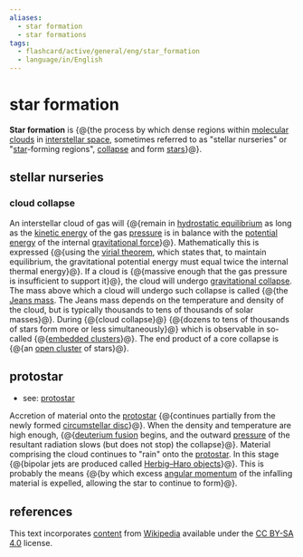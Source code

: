 ```yaml
---
aliases:
  - star formation
  - star formations
tags:
  - flashcard/active/general/eng/star_formation
  - language/in/English
---
```


# star formation

__Star formation__ is {@{the process by which dense regions within [molecular clouds](molecular%20cloud.md) in [interstellar space](outer%20space.md#interstellar%20space), sometimes referred to as "stellar nurseries" or "[star](star.md)-forming regions", [collapse](Jeans%20instability.md) and form [stars](star.md)}@}. <!--SR:!2027-01-31,695,330-->

## stellar nurseries

### cloud collapse

An interstellar cloud of gas will {@{remain in [hydrostatic equilibrium](hydrostatic%20equilibrium.md) as long as the [kinetic energy](kinetic%20energy.md) of the gas [pressure](pressure.md) is in balance with the [potential energy](potential%20energy.md) of the internal [gravitational force](gravity.md)}@}. Mathematically this is expressed {@{using the [virial theorem](virial%20theorem.md), which states that, to maintain equilibrium, the gravitational potential energy must equal twice the internal thermal energy}@}. If a cloud is {@{massive enough that the gas pressure is insufficient to support it}@}, the cloud will undergo [gravitational collapse](gravitational%20collapse.md). The mass above which a cloud will undergo such collapse is called {@{the [Jeans mass](Jeans%20instability.md#Jeans%20mass). The Jeans mass depends on the temperature and density of the cloud, but is typically thousands to tens of thousands of solar masses}@}. During {@{cloud collapse}@} {@{dozens to tens of thousands of stars form more or less simultaneously}@} which is observable in so-called {@{[embedded clusters](embedded%20cluster.md)}@}. The end product of a core collapse is {@{an [open cluster](open%20cluster.md) of stars}@}. <!--SR:!2026-05-13,479,310!2027-04-03,686,290!2028-02-05,994,350!2027-12-12,874,290!2028-03-23,898,290!2027-03-07,720,330!2025-10-28,18,320!2025-10-27,17,320-->

## protostar

- see: [protostar](protostar.md)

Accretion of material onto the [protostar](protostar.md) {@{continues partially from the newly formed [circumstellar disc](circumstellar%20disc.md)}@}. When the density and temperature are high enough, {@{[deuterium fusion](deuterium%20fusion.md) begins, and the outward [pressure](radiation%20pressure.md) of the resultant radiation slows (but does not stop) the collapse}@}. Material comprising the cloud continues to "rain" onto the [protostar](protostar.md). In this stage {@{bipolar jets are produced called [Herbig–Haro objects](Herbig–Haro%20object.md)}@}. This is probably the means {@{by which excess [angular momentum](angular%20momentum.md) of the infalling material is expelled, allowing the star to continue to form}@}. <!--SR:!2025-10-26,323,290!2025-10-20,258,230!2025-10-13,298,290!2026-10-05,581,310-->

## references

This text incorporates [content](https://en.wikipedia.org/wiki/star_formation) from [Wikipedia](Wikipedia.md) available under the [CC BY-SA 4.0](https://creativecommons.org/licenses/by-sa/4.0/) license.
